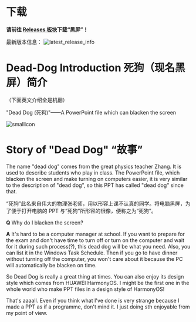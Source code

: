 # 下载

**请前往 [Releases 板块](https://github.com/Nick-DL/Dead-Dog/releases)下载“黑屏”！**

最新版本信息：
![latest_release_info](https://img.shields.io/github/v/release/Nick-DL/Dead-dog)

# Dead-Dog Introduction 死狗（现名黑屏）简介

（下面英文介绍全是机翻）

"Dead Dog (死狗)"——A PowerPoint file which can blacken the screen

![smallicon](https://user-images.githubusercontent.com/106737278/209271320-6647d478-8c97-4aef-a85f-fa111fcbfdc7.png)

# Story of "Dead Dog" “故事”

 The name "dead dog" comes from the great physics teacher Zhang. It is used to describe students who play in class. The PowerPoint file, which blacken the screen and make turning on computers easier, it is very similar to the description of "dead dog", so this PPT has called "dead dog" since that.
 
 “死狗”此名来自伟大的物理张老师，用以形容上课不认真的同学。将电脑黑屏，为了便于打开电脑的 PPT 与“死狗”所形容的很像，便称之为“死狗”。

**Q** Why do I blacken the screen?

**A** It's hard to be a computer manager at school. If you want to prepare for the exam and don't have time to turn off or turn on the computer and wait for it during such process(?), this dead dog will be what you need. Also, you can list it in the Windows Task Schedule. Then if you go to have dinner without turning off the computer, you won't care about it because the PC will automatically be blacken on time.

So Dead Dog is really a great thing at times. You can also enjoy its design style which comes from HUAWEI HarmonyOS. I might be the first one in the whole world who make PPT files in a design style of HarmonyOS!

That's aaaall. Even if you think what I've done is very strange because I made a PPT as if a programme, don't mind it. I just doing sth enjoyable from my point of view. 
